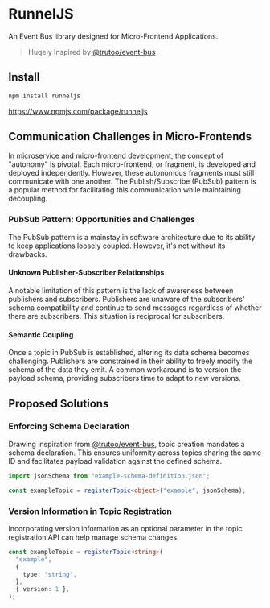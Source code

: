 # RunnelJS

An Event Bus library designed for Micro-Frontend Applications.

> Hugely Inspired by [@trutoo/event-bus](https://www.npmjs.com/package/@trutoo/event-bus)

## Install

```sh
npm install runneljs
```

<https://www.npmjs.com/package/runneljs>

## Communication Challenges in Micro-Frontends

In microservice and micro-frontend development, the concept of "autonomy" is pivotal. Each micro-frontend, or fragment, is developed and deployed independently. However, these autonomous fragments must still communicate with one another. The Publish/Subscribe (PubSub) pattern is a popular method for facilitating this communication while maintaining decoupling.

### PubSub Pattern: Opportunities and Challenges

The PubSub pattern is a mainstay in software architecture due to its ability to keep applications loosely coupled. However, it's not without its drawbacks.

#### Unknown Publisher-Subscriber Relationships

A notable limitation of this pattern is the lack of awareness between publishers and subscribers. Publishers are unaware of the subscribers' schema compatibility and continue to send messages regardless of whether there are subscribers. This situation is reciprocal for subscribers.

#### Semantic Coupling

Once a topic in PubSub is established, altering its data schema becomes challenging. Publishers are constrained in their ability to freely modify the schema of the data they emit. A common workaround is to version the payload schema, providing subscribers time to adapt to new versions.

## Proposed Solutions

### Enforcing Schema Declaration

Drawing inspiration from [@trutoo/event-bus](https://www.npmjs.com/package/@trutoo/event-bus), topic creation mandates a schema declaration. This ensures uniformity across topics sharing the same ID and facilitates payload validation against the defined schema.

```ts
import jsonSchema from "example-schema-definition.json";

const exampleTopic = registerTopic<object>("example", jsonSchema);
```

### Version Information in Topic Registration

Incorporating version information as an optional parameter in the topic registration API can help manage schema changes.

```ts
const exampleTopic = registerTopic<string>(
  "example",
  {
    type: "string",
  },
  { version: 1 },
);
```
